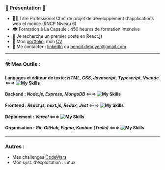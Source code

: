 
### 👋 Présentation 👋
- :man_student: Titre Professionel Chef de projet de développement d'applications web et mobile (RNCP Niveau 6)
- :mortar_board: Formation à La Capsule : 450 heures de formation intensive
- 👯 Je recherche un premier poste en React.js
- :pushpin: Mon [portfolio](talentsenaction.fr), mon [CV](talentsenaction.fr)
- :newspaper: Me contacter : [linkedIn](https://www.linkedin.com/in/benoitdebuyer/) ou benoit.debuyer@gmail.com
-----------------
### :hammer_and_wrench: Mes Outils :
#### Langages et éditeur de texte: *HTML, CSS, Javascript, Typescript, Vscode* <===> ![My Skills](https://skillicons.dev/icons?i=html,css,js,ts,vscode)

#### Backend :  *Node.js, Express, MongoDB* <===>  ![My Skills](https://skillicons.dev/icons?i=nodejs,express,mongodb) 

#### Frontend : *React.js, next.js, Redux, Jest*   <===>    ![My Skills](https://skillicons.dev/icons?i=react,nextjs,redux,jest)

#### Déploiement : *Vercel* <===> ![My Skills](https://skillicons.dev/icons?i=vercel)

#### Organisation : *Git, GitHub, Figma, Kanban (Trello)* <===> ![My Skills](https://skillicons.dev/icons?i=git,github,figma)
-----------------
### Autres :
- Mes challenges [CodeWars](https://www.codewars.com/users/debuyer)
- Mon syst. d'exploitation : Linux
